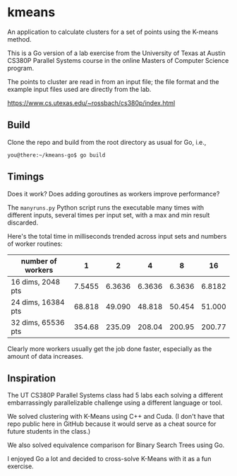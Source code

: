# kmeans

An application to calculate clusters for a set of points using the K-means method.

This is a Go version of a lab exercise from the University of Texas at Austin CS380P Parallel Systems course in the online Masters of Computer Science program.

The points to cluster are read in from an input file; the file format and the example input files used are directly from the lab.

https://www.cs.utexas.edu/~rossbach/cs380p/index.html

## Build

Clone the repo and build from the root directory as usual for Go, i.e., 

```console
you@there:~/kmeans-go$ go build
```

## Timings

Does it work? Does adding goroutines as workers improve performance?

The `manyruns.py` Python script runs the executable many times with different inputs, several times per input set, with a max and min result discarded.

Here's the total time in milliseconds trended across input sets and numbers of worker routines:

| number of workers  |  1     |  2     |  4     |  8     |  16    |
|--------------------|--------|--------|--------|--------|--------|
| 16 dims, 2048 pts  | 7.5455 | 6.3636 | 6.3636 | 6.3636 | 6.8182 |
| 24 dims, 16384 pts | 68.818 | 49.090 | 48.818 | 50.454 | 51.000 |
| 32 dims, 65536 pts | 354.68 | 235.09 | 208.04 | 200.95 | 200.77 |

Clearly more workers usually get the job done faster, especially as the amount of data increases.

## Inspiration

The UT CS380P Parallel Systems class had 5 labs each solving a different embarrassingly parallelizable challenge using a different language or tool.

We solved clustering with K-Means using C++ and Cuda. (I don't have that repo public here in GitHub because it would serve as a cheat source for future students in the class.)

We also solved equivalence comparison for Binary Search Trees using Go.

I enjoyed Go a lot and decided to cross-solve K-Means with it as a fun exercise.
